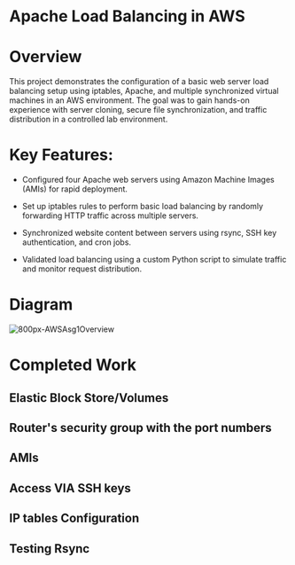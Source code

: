 # Apache Load Balancing in AWS

# Overview

This project demonstrates the configuration of a basic web server load balancing setup using iptables, Apache, and multiple synchronized virtual machines in an AWS environment. 
The goal was to gain hands-on experience with server cloning, secure file synchronization, and traffic distribution in a controlled lab environment.

# Key Features:
- Configured four Apache web servers using Amazon Machine Images (AMIs) for rapid deployment.

- Set up iptables rules to perform basic load balancing by randomly forwarding HTTP traffic across multiple servers.

- Synchronized website content between servers using rsync, SSH key authentication, and cron jobs.

- Validated load balancing using a custom Python script to simulate traffic and monitor request distribution.

# Diagram
![800px-AWSAsg1Overview](https://github.com/user-attachments/assets/b2435e29-295f-41c2-bd29-f968a2b145af)


# Completed Work

## Elastic Block Store/Volumes

## Router's security group with the port numbers

## AMIs

## Access VIA SSH keys

## IP tables Configuration

## Testing Rsync




